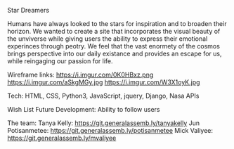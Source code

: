 Star Dreamers



Humans have always looked to the stars for inspiration and to broaden their horizon. We wanted to create a site that incorporates the visual beauty of the unviverse while giving users the ability to express their emotional experinces through peotry. We feel that the vast enormety of the cosmos brings perspective into our daily existance and provides an escape for us, while reingaging our passion for life. 



Wireframe links:
https://i.imgur.com/0K0HBxz.png
https://i.imgur.com/aSkgMGy.jpg
https://i.imgur.com/W3X1oyK.jpg



Tech:
HTML, CSS, Python3, JavaScript, jquery, Django, Nasa APIs



Wish List Future Development:
Ability to follow users


The team:
Tanya Kelly: https://git.generalassemb.ly/tanyakelly
Jun Potisanmetee: https://git.generalassemb.ly/potisanmetee
Mick Valiyee: https://git.generalassemb.ly/mvaliyee
